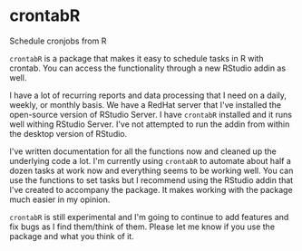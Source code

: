 # crontabR

Schedule cronjobs from R

`crontabR` is a package that makes it easy to schedule tasks in R with crontab. You can access the functionality through a new RStudio addin as well.

I have a lot of recurring reports and data processing that I need on a daily, weekly, or monthly basis. We have a RedHat server that I've installed the open-source version of RStudio Server. I have `crontabR` installed and it runs well withing RStudio Server. I've not attempted to run the addin from within the desktop version of RStudio.  

I've written documentation for all the functions now and cleaned up the underlying code a lot. I'm currently using `crontabR` to automate about half a dozen tasks at work now and everything seems to be working well. You can use the functions to set tasks but I recommend using the RStudio addin that I've created to accompany the package. It makes working with the package much easier in my opinion.

`crontabR` is still experimental and I'm going to continue to add features and fix bugs as I find them/think of them. Please let me know if you use the package and what you think of it.
